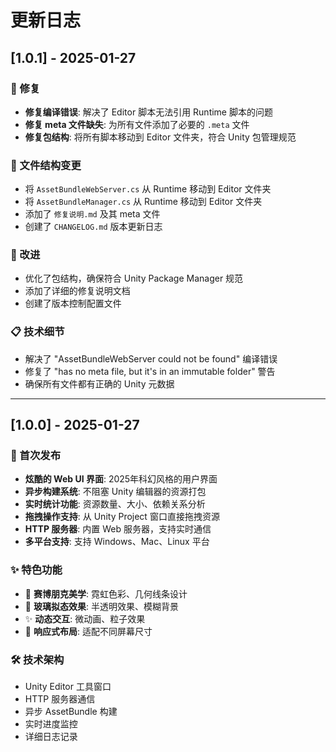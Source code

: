# 更新日志

## [1.0.1] - 2025-01-27

### 🔧 修复
- **修复编译错误**: 解决了 Editor 脚本无法引用 Runtime 脚本的问题
- **修复 meta 文件缺失**: 为所有文件添加了必要的 `.meta` 文件
- **修复包结构**: 将所有脚本移动到 Editor 文件夹，符合 Unity 包管理规范

### 📁 文件结构变更
- 将 `AssetBundleWebServer.cs` 从 Runtime 移动到 Editor 文件夹
- 将 `AssetBundleManager.cs` 从 Runtime 移动到 Editor 文件夹
- 添加了 `修复说明.md` 及其 meta 文件
- 创建了 `CHANGELOG.md` 版本更新日志

### 🎯 改进
- 优化了包结构，确保符合 Unity Package Manager 规范
- 添加了详细的修复说明文档
- 创建了版本控制配置文件

### 📋 技术细节
- 解决了 "AssetBundleWebServer could not be found" 编译错误
- 修复了 "has no meta file, but it's in an immutable folder" 警告
- 确保所有文件都有正确的 Unity 元数据

---

## [1.0.0] - 2025-01-27

### 🎉 首次发布
- **炫酷的 Web UI 界面**: 2025年科幻风格的用户界面
- **异步构建系统**: 不阻塞 Unity 编辑器的资源打包
- **实时统计功能**: 资源数量、大小、依赖关系分析
- **拖拽操作支持**: 从 Unity Project 窗口直接拖拽资源
- **HTTP 服务器**: 内置 Web 服务器，支持实时通信
- **多平台支持**: 支持 Windows、Mac、Linux 平台

### ✨ 特色功能
- 🌈 **赛博朋克美学**: 霓虹色彩、几何线条设计
- 🔮 **玻璃拟态效果**: 半透明效果、模糊背景
- ✨ **动态交互**: 微动画、粒子效果
- 📱 **响应式布局**: 适配不同屏幕尺寸

### 🛠️ 技术架构
- Unity Editor 工具窗口
- HTTP 服务器通信
- 异步 AssetBundle 构建
- 实时进度监控
- 详细日志记录
